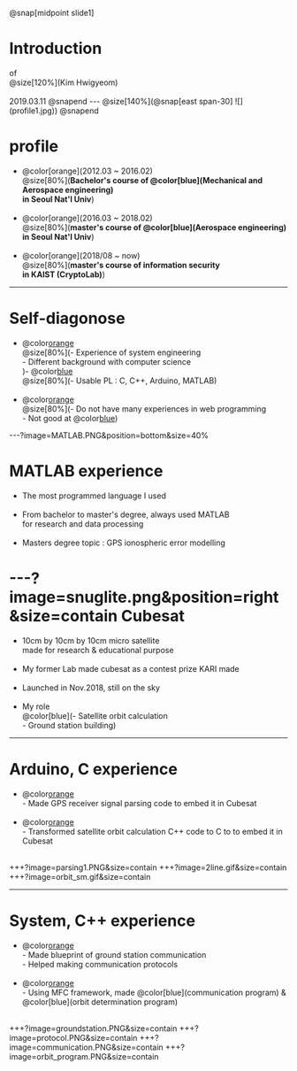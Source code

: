 

@snap[midpoint slide1]
<h1>Introduction</h1>
of<br>
@size[120%](Kim Hwigyeom)
<br><br>
2019.03.11
@snapend
---
@size[140%](@snap[east span-30]
![](profile1.jpg))
@snapend


profile
================

* @color[orange](2012.03 ~ 2016.02)<br>@size[80%](**Bachelor's course of @color[blue](Mechanical and Aerospace engineering) <br>         in Seoul Nat'l Univ**)
<br><br>
* @color[orange](2016.03 ~ 2018.02)<br>@size[80%](**master's course of @color[blue](Aerospace engineering) <br>         in Seoul Nat'l Univ**)
<br><br>
* @color[orange](2018/08 ~    now)<br>@size[80%](**master's course of information security <br>        in KAIST (CryptoLab)**)

---

Self-diagonose
=================
* @color[orange](**Strength**)<br>
@size[80%](- Experience of system engineering<br>- Different background with computer science<br>)- @color[blue](**PASSION**)<br>
@size[80%](- Usable PL : C, C++, Arduino, MATLAB)<br><br>
* @color[orange](**Weakness**)<br>
@size[80%](- Do not have many experiences in web programming<br>- Not good at  @color[blue](**PYTHON**))


---?image=MATLAB.PNG&position=bottom&size=40%

MATLAB experience
=================
* The most programmed language I used<br><br>
* From bachelor to master's degree, always used MATLAB<br> for research and data processing<br><br>
* Masters degree topic : GPS ionospheric error modelling

---?image=snuglite.png&position=right&size=contain
Cubesat
==============
* 10cm by 10cm by 10cm micro satellite<br>made for research & educational purpose<br><br>
* My former Lab made cubesat as a contest prize KARI made<br><br>
* Launched in Nov.2018, still on the sky<br><br>
* My role<br>@color[blue](- Satellite orbit calculation<br>- Ground station building)
---
Arduino, C experience
===============
* @color[orange](@size[120%](**Arduino**))<br>- Made GPS receiver signal parsing code to embed it in Cubesat
<br><br>
* @color[orange](@size[120%](**C**))<br>- Transformed satellite orbit calculation C++ code to C to to embed it in Cubesat
<br><br>

+++?image=parsing1.PNG&size=contain
+++?image=2line.gif&size=contain
+++?image=orbit_sm.gif&size=contain

---
System, C++ experience
==============
* @color[orange](@size[120%](**System**))<br>- Made blueprint of ground station communication<br>- Helped making communication protocols
<br><br>
* @color[orange](@size[120%](**C++**))<br>- Using MFC framework, made @color[blue](communication program) & @color[blue](orbit determination program)
<br><br>

+++?image=groundstation.PNG&size=contain
+++?image=protocol.PNG&size=contain
+++?image=communication.PNG&size=contain
+++?image=orbit_program.PNG&size=contain
